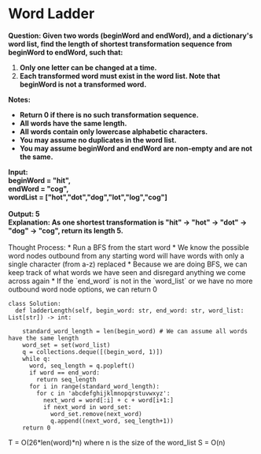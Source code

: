 # Word Ladder 

<b>Question: Given two words (beginWord and endWord), and a dictionary's word list, find the length of shortest transformation sequence from beginWord to endWord, such that:</b>
1. <b>Only one letter can be changed at a time.</b>
2. <b>Each transformed word must exist in the word list. Note that beginWord is not a transformed word.</b>

<b>Notes:</b>
* <b>Return 0 if there is no such transformation sequence.</b>
* <b>All words have the same length.</b>
* <b>All words contain only lowercase alphabetic characters.</b>
* <b>You may assume no duplicates in the word list.</b>
* <b>You may assume beginWord and endWord are non-empty and are not the same.</b>

<b>
Input:<br>
beginWord = "hit",<br>
endWord = "cog",<br>
wordList = ["hot","dot","dog","lot","log","cog"]<br>
<br>
Output: 5<br>
Explanation: As one shortest transformation is "hit" -> "hot" -> "dot" -> "dog" -> "cog",
return its length 5.
</b>
<br><br>
Thought Process:
* Run a BFS from the start word
* We know the possible word nodes outbound from any starting word will have words with only a single character (from a-z) replaced
* Because we are doing BFS, we can keep track of what words we have seen and disregard anything we come across again
* If the `end_word` is not in the `word_list` or we have no more outbound word node options, we can return 0

```
class Solution:
  def ladderLength(self, begin_word: str, end_word: str, word_list: List[str]) -> int:

    standard_word_length = len(begin_word) # We can assume all words have the same length
    word_set = set(word_list)
    q = collections.deque([(begin_word, 1)])
    while q:
      word, seq_length = q.popleft()
      if word == end_word: 
        return seq_length
      for i in range(standard_word_length):
        for c in 'abcdefghijklmnopqrstuvwxyz':
          next_word = word[:i] + c + word[i+1:]
          if next_word in word_set:
            word_set.remove(next_word)
            q.append((next_word, seq_length+1))
    return 0
```

T =  O(26*len(word)*n) where n is the size of the word_list 
S =  O(n)
